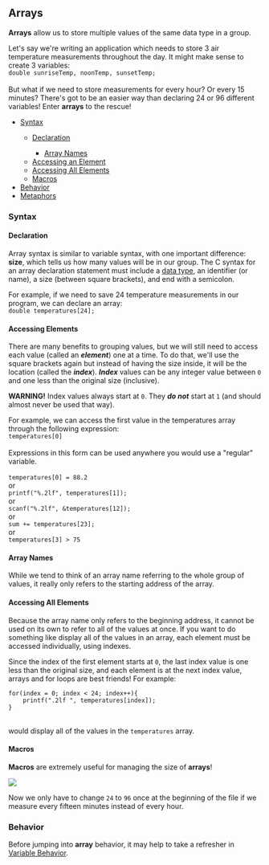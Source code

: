 <h2>Arrays</h2>
<p><strong>Arrays</strong> allow us to store multiple values of the same data type in a group.</p>
<p>Let's say we're writing an application which needs to store 3 air temperature measurements throughout the day. It might make sense to create 3 variables:<br>
  <code>double sunriseTemp, noonTemp, sunsetTemp;</code><br>
  <br>But what if we need to store measurements for every hour? Or every 15 minutes? There's got to be an easier way than declaring 24 or 96 different variables! Enter <strong>arrays</strong> to the rescue!
</p>
<ul>
    <li><a href="#syntax">Syntax</a></li>
    <ul><li><a href="#declaration">Declaration</a></li>
        <ul><li><a href="#array_names">Array Names</a></li></ul>
        <li><a href="#element_access">Accessing an Element</a></li>
        <li><a href="#all_elements">Accessing All Elements</a></li>
        <li><a href="#macros">Macros</a></li></ul>
    <li><a href="#behavior">Behavior</a>
    </li>
    <li><a href="#metaphor">Metaphors</a></li>
</ul>
<h3><a name="syntax">Syntax</a></h3>
<h4><a name="declaration">Declaration</a></h4>
<p>
  Array syntax is similar to variable syntax, with one important difference: <strong>size</strong>, which tells us how many values will be in our group. 
  The C <span title="coding rules for a programming language">syntax</span> for an array declaration statement must include a <a href="https://github.com/erinkeith/erinkeith.github.io/blob/main/135/topics/variables.md)">data type</a>, an identifier (or name), a size (between square brackets), and end with a semicolon.
</p>
<p>For example, if we need to save 24 temperature measurements in our program, we can declare an array:<br>
  <code>double temperatures[24];</code>
</p>
<h4><a name="element_access">Accessing Elements</a></h4>
<p>
  There are many benefits to grouping values, but we will still need to access each value (called an <strong><em>element</em></strong>) one at a time. To do that, we'll use the square brackets again but instead of having the size inside, it will be the location (called the <strong><em>index</em></strong>). <strong><em>Index</em></strong> values can be any integer value between <code>0</code> and one less than the original size (inclusive).
</p>
<p>
  <strong>WARNING!</strong> Index values always start at <code>0</code>. They <strong><em>do not</em></strong> start at <code>1</code> (and should almost never be used that way).
</p>
<p>
  For example, we can access the first value in the temperatures array through the following expression:<br>
  <code>temperatures[0]</code><br>
  <br>Expressions in this form can be used anywhere you would use a "regular" variable.<br>
  <br><code>temperatures[0] = 88.2</code><br>
  or<br>
  <code>printf("%.2lf", temperatures[1]);</code><br>
  or<br>
  <code>scanf("%.2lf", &temperatures[12]);</code><br>
  or<br>
  <code>sum += temperatures[23];</code><br>
  or<br>
  <code>temperatures[3] > 75</code><br>
</p>
<h4><a name="array_names">Array Names</a></h4>
<p>
  While we tend to think of an array name referring to the whole group of values, it really only refers to the starting address of the array. 
</p>

<h4><a name="all_elements">Accessing All Elements</a></h4>
<p>
  Because the array name only refers to the beginning address, it cannot be used on its own to refer to all of the values at once. If you want to do something like display all of the values in an array, each element must be accessed individually, using indexes.
</p>
<p>
  Since the index of the first element starts at <code>0</code>, the last index value is one less than the original size, and each element is at the next index value, arrays and for loops are best friends! For example: <br>
<pre><code>for(index = 0; index < 24; index++){
    printf(".2lf ", temperatures[index]);
}</code></pre><br>
  would display all of the values in the <code>temperatures</code> array.
</p>
<h4><a name="macros">Macros</a></h4>
<p><strong>Macros</strong> are extremely useful for managing the size of <strong>arrays</strong>!</p>
  <img src="https://github.com/user-attachments/assets/3e9ef33f-3609-406d-81bc-44c3ea0237ec"><br>
<p>Now we only have to change <code>24</code> to <code>96</code> once at the beginning of the file if we measure every fifteen minutes instead of every hour.
</p>
<h3><a name="behavior">Behavior</a></h3>
<p>
  Before jumping into <strong>array</strong> behavior, it may help to take a refresher in <a href="https://github.com/erinkeith/erinkeith.github.io/blob/main/135/topics/variables.md#behavior">Variable Behavior</a>.
</p>
